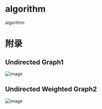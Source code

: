 # algorithm
algorithm







































































































# 附录

## Undirected Graph1

![image](https://github.com/KiDeZYQ/algorithm/tree/master/images/undirectedGraph.png)

## Undirected Weighted Graph2

![image](https://github.com/KiDeZYQ/algorithm/tree/master/images/undirectedWeightGraph.png)